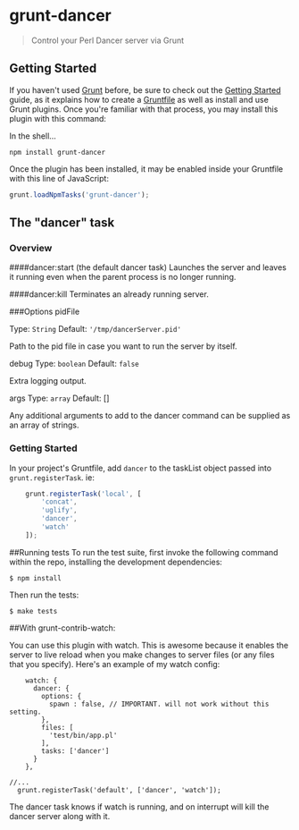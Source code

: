 # grunt-dancer

> Control your Perl Dancer server via Grunt

## Getting Started
If you haven't used [Grunt](http://gruntjs.com/) before, be sure to check out the [Getting Started](http://gruntjs.com/getting-started) guide, as it explains how to create a [Gruntfile](http://gruntjs.com/sample-gruntfile) as well as install and use Grunt plugins. Once you're familiar with that process, you may install this plugin with this command:

In the shell...
```shell
npm install grunt-dancer
```

Once the plugin has been installed, it may be enabled inside your Gruntfile with this line of JavaScript:

```js
grunt.loadNpmTasks('grunt-dancer');
```

## The "dancer" task

### Overview
####dancer:start (the default dancer task)
Launches the server and leaves it running even when the parent process is no longer running.

####dancer:kill
Terminates an already running server.

###Options
pidFile

Type: `String`
Default: `'/tmp/dancerServer.pid'`

Path to the pid file in case you want to run the server by itself.

debug
Type: `boolean`
Default: `false`

Extra logging output.

args
Type: `array`
Default: []

Any additional arguments to add to the dancer command can be supplied as an array of strings.


### Getting Started
In your project's Gruntfile, add `dancer` to the taskList object passed into `grunt.registerTask`.
ie:

```js
	grunt.registerTask('local', [
		'concat',
		'uglify',
		'dancer',
		'watch'
	]);
```

##Running tests
To run the test suite, first invoke the following command within the repo, installing the development dependencies:
```shell
$ npm install
```
Then run the tests:
```shell
$ make tests
```

##With grunt-contrib-watch:

You can use this plugin with watch. This is awesome because it enables the server to live reload when you make changes to server files (or any files that you specify). Here's an example of my watch config:

```   
    watch: {
      dancer: {
        options: {
          spawn : false, // IMPORTANT. will not work without this setting.
        },
        files: [
          'test/bin/app.pl'
        ],
        tasks: ['dancer'] 
      }
    },
 
//...
  grunt.registerTask('default', ['dancer', 'watch']);
```
The dancer task knows if watch is running, and on interrupt will kill the dancer server along with it.

